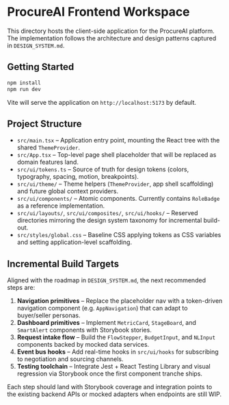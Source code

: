 # ProcureAI Frontend Workspace

This directory hosts the client-side application for the ProcureAI platform. The implementation follows the architecture and design patterns captured in `DESIGN_SYSTEM.md`.

## Getting Started

```bash
npm install
npm run dev
```

Vite will serve the application on `http://localhost:5173` by default.

## Project Structure

- `src/main.tsx` – Application entry point, mounting the React tree with the shared `ThemeProvider`.
- `src/App.tsx` – Top-level page shell placeholder that will be replaced as domain features land.
- `src/ui/tokens.ts` – Source of truth for design tokens (colors, typography, spacing, motion, breakpoints).
- `src/ui/theme/` – Theme helpers (`ThemeProvider`, app shell scaffolding) and future global context providers.
- `src/ui/components/` – Atomic components. Currently contains `RoleBadge` as a reference implementation.
- `src/ui/layouts/`, `src/ui/composites/`, `src/ui/hooks/` – Reserved directories mirroring the design system taxonomy for incremental build-out.
- `src/styles/global.css` – Baseline CSS applying tokens as CSS variables and setting application-level scaffolding.

## Incremental Build Targets

Aligned with the roadmap in `DESIGN_SYSTEM.md`, the next recommended steps are:

1. **Navigation primitives** – Replace the placeholder nav with a token-driven navigation component (e.g. `AppNavigation`) that can adapt to buyer/seller personas.
2. **Dashboard primitives** – Implement `MetricCard`, `StageBoard`, and `SmartAlert` components with Storybook stories.
3. **Request intake flow** – Build the `FlowStepper`, `BudgetInput`, and `NLInput` components backed by mocked data services.
4. **Event bus hooks** – Add real-time hooks in `src/ui/hooks` for subscribing to negotiation and sourcing channels.
5. **Testing toolchain** – Integrate Jest + React Testing Library and visual regression via Storybook once the first component tranche ships.

Each step should land with Storybook coverage and integration points to the existing backend APIs or mocked adapters when endpoints are still WIP.
